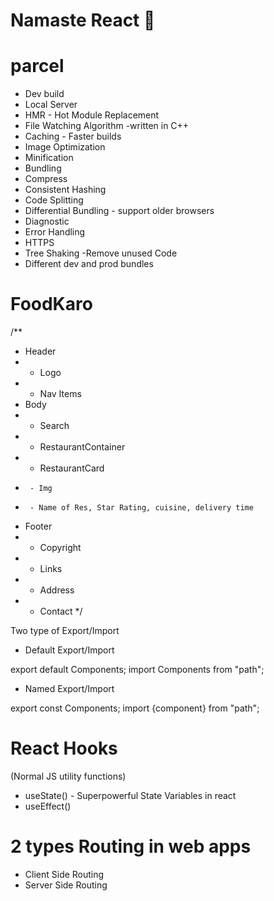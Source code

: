 # Namaste React 🚀 

# parcel
- Dev build
- Local Server
- HMR - Hot Module Replacement
- File Watching Algorithm -written in C++
- Caching - Faster builds
- Image Optimization
- Minification
- Bundling
- Compress
- Consistent Hashing
- Code Splitting
- Differential Bundling - support older browsers
- Diagnostic
- Error Handling
- HTTPS
- Tree Shaking -Remove unused Code
- Different dev and prod bundles

# FoodKaro

/**
 * Header
 *  - Logo
 *  - Nav Items
 * Body
 *  - Search
 *  - RestaurantContainer
 *    - RestaurantCard
 *      - Img
 *      - Name of Res, Star Rating, cuisine, delivery time
 * Footer
 *  - Copyright
 *  - Links
 *  - Address
 *  - Contact
 */

 Two type of Export/Import

 - Default Export/Import 

 export default Components;
 import Components from "path";

 - Named Export/Import

 export const Components;
 import {component} from "path";

 # React Hooks
 (Normal JS utility functions)
 - useState() - Superpowerful State Variables in react
 - useEffect() 

 # 2 types Routing in web apps
 - Client Side Routing
 - Server Side Routing